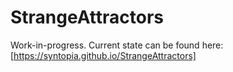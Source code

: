 # StrangeAttractors

Work-in-progress. Current state can be found here:
[https://syntopia.github.io/StrangeAttractors]
